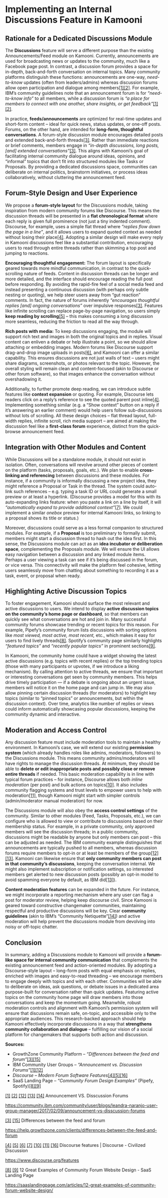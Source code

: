 # Implementing an Internal Discussions Feature in Kamooni

## Rationale for a Dedicated Discussions Module

The **Discussions** feature will serve a different purpose than the existing Announcements/Feed module on Kamooni. Currently, announcements are used for broadcasting news or updates to the community, much like a Facebook page post. In contrast, a discussion forum provides a space for in-depth, back-and-forth conversation on internal topics. Many community platforms distinguish these functions: announcements are one-way, _need-to-know_ updates (often from leaders/admins) whereas discussion forums allow open participation and dialogue among members[\[1\]](https://community.ibm.com/community/user/blogs/leandra-naranjo-user-group-manager/2017/02/09/announcement-vs-disscussion-forums#:~:text=The%20announcement%20forum%20should%20be,Some%20examples%20of%20this%20are)[\[2\]](https://community.ibm.com/community/user/blogs/leandra-naranjo-user-group-manager/2017/02/09/announcement-vs-disscussion-forums#:~:text=Who%20can%20post%20to%20the,discussion%20forum). For example, IBM’s community guidelines note that an announcement forum is for _“need-to-know info”_ to all members, while a discussion forum is _“a place for members to connect with one another, share insights, or get feedback”_[\[1\]](https://community.ibm.com/community/user/blogs/leandra-naranjo-user-group-manager/2017/02/09/announcement-vs-disscussion-forums#:~:text=The%20announcement%20forum%20should%20be,Some%20examples%20of%20this%20are)[\[2\]](https://community.ibm.com/community/user/blogs/leandra-naranjo-user-group-manager/2017/02/09/announcement-vs-disscussion-forums#:~:text=Who%20can%20post%20to%20the,discussion%20forum).

In practice, **feeds/announcements** are optimized for real-time updates and short-form content – ideal for quick news, status updates, or one-off posts. Forums, on the other hand, are intended for **long-form, thoughtful conversations**. A forum-style discussion module encourages detailed posts and extended back-and-forth threads[\[3\]](https://help.growthzone.com/clients/differences-between-the-feed-and-forum#:~:text=,form%20content). Rather than immediate reactions or brief comments, members engage in _“in-depth discussions, long posts, \[and\] extended conversations”_[\[3\]](https://help.growthzone.com/clients/differences-between-the-feed-and-forum#:~:text=,form%20content). This aligns with Kamooni’s goal of facilitating internal community dialogue around ideas, opinions, and “informal” topics that don’t fit into structured modules like Tasks or Proposals. By providing a dedicated discussions space, communities can deliberate on internal politics, brainstorm initiatives, or process ideas collaboratively, without cluttering the announcement feed.

## Forum-Style Design and User Experience

We propose a **forum-style layout** for the Discussions module, taking inspiration from modern community forums like Discourse. This means the discussion threads will be presented in a **flat chronological format** where each reply is given full prominence (not just a tiny indented comment). Discourse, for example, uses a simple flat thread where _“replies flow down the page in a line”_, and it allows users to expand quoted context as needed without losing their place[\[4\]](https://www.discourse.org/features#:~:text=Discourse%20is%20a%20simple%2C%20flat,conversation%20without%20losing%20your%20place). Adopting a similar design will make every reply in Kamooni discussions feel like a substantial contribution, encouraging users to read through entire threads rather than skimming a top post and jumping to reactions.

**Encouraging thoughtful engagement:** The forum layout is specifically geared towards more mindful communication, in contrast to the quick-scrolling nature of feeds. Content in discussion threads can be longer and more detailed, and the interface should encourage reading the full post before responding. By avoiding the rapid-fire feel of a social media feed and instead presenting a continuous discussion (with perhaps only subtle nesting or quoting), we help steer users away from “gut reaction” comments. In fact, the nature of forums inherently _“encourages thoughtful replies \[and\] ongoing conversations”_ over impulsive responses[\[3\]](https://help.growthzone.com/clients/differences-between-the-feed-and-forum#:~:text=,form%20content). Features like infinite scrolling can replace page-by-page navigation, so users simply **keep reading by scrolling**[\[5\]](https://www.discourse.org/features#:~:text=just,more%3F%20Keep%20scrolling%20down) – this makes consuming a long discussion more seamless, reducing the friction to read all the way through.

**Rich posts with media:** To keep discussions engaging, the module will support rich text and images in both the original topics and in replies. Visual content can enliven a debate or help illustrate a point, so we should allow attaching or embedding images. Modern forums like Discourse support drag-and-drop image uploads in posts[\[6\]](https://www.discourse.org/features#:~:text=,Collaboratively%20edit%20wiki%20posts), and Kamooni can offer a similar capability. This ensures discussions are not just walls of text – users might share diagrams, screenshots, or photos relevant to the topic. However, the overall styling will remain clean and content-focused (akin to Discourse or other forum software), so that images enhance the conversation without overshadowing it.

Additionally, to further promote deep reading, we can introduce subtle features like **context expansion** or quoting. For example, Discourse lets readers click on a reply’s reference to see the quoted parent post inline[\[4\]](https://www.discourse.org/features#:~:text=Discourse%20is%20a%20simple%2C%20flat,conversation%20without%20losing%20your%20place). Implementing something similar (e.g. a “Show context” button on a reply if it’s answering an earlier comment) would help users follow sub-discussions without lots of scrolling. All these design choices – flat thread layout, full-width replies, infinite scroll, rich media support – are aimed at making the discussion feel like a **first-class forum** experience, distinct from the quick-browse announcement feed.

## Integration with Other Modules and Content

While Discussions will be a standalone module, it should not exist in isolation. Often, conversations will revolve around other pieces of content on the platform (tasks, proposals, goals, etc.). We plan to enable **cross-linking and referencing** between discussions and these modules. For instance, if a community is informally discussing a new project idea, they might reference a Proposal or Task in the thread. The system could auto-link such references – e.g. typing a task ID or URL could generate a small preview or at least a hyperlink. (Discourse provides a model for this with its auto-expanding links feature: when you paste a link on a line by itself, it will _“automatically expand to provide additional context”_[\[7\]](https://www.discourse.org/features#:~:text=Links%20automatically%20expand). We could implement a similar _onebox_ preview for internal Kamooni links, so linking to a proposal shows its title or status.)

Moreover, discussions could serve as a less formal companion to structured modules. For example, if a **Proposal** is too preliminary to formally submit, members might start a discussion thread to hash out the idea first. In this sense, the Discussions module can act as an **idea incubator or deliberation space**, complementing the Proposals module. We will ensure the UI allows easy navigation between a discussion and any linked module items. Perhaps a user viewing a task can see if it’s being discussed in the forum, or vice versa. This connectivity will make the platform feel cohesive, letting users seamlessly move from chatting about something to recording it as a task, event, or proposal when ready.

## Highlighting Active Discussion Topics

To foster engagement, Kamooni should surface the most relevant and active discussions to users. We intend to display **active discussion topics on the community’s home page or dashboard**, so that members can quickly see what conversations are hot and join in. Many successful community forums showcase trending or recent topics for this reason. For example, Pipefy’s community forum lists discussions with sorting options like _most viewed, most active, most recent,_ etc., which makes it easy for users to find lively threads[\[8\]](https://saaslandingpage.com/articles/12-great-examples-of-community-forum-website-design/#:~:text=announcements%20and%20the%20other%20for,questions). Spotify’s community page similarly highlights _“featured topics”_ and _“recently popular topics”_ in prominent sections[\[9\]](https://saaslandingpage.com/articles/12-great-examples-of-community-forum-website-design/#:~:text=Scrolling%20further%20leads%20you%20to,for%20all%20to%20contribute%20to).

In Kamooni, the community home could have a widget showing the latest active discussions (e.g. topics with recent replies) or the top trending topics (those with many participants or upvotes, if we introduce a liking mechanism). By calling attention to active threads, we ensure that important or interesting conversations get seen by community members. This helps drive timely participation — if a debate is ongoing about an urgent issue, members will notice it on the home page and can jump in. We may also allow pinning certain discussion threads (for moderators) to highlight key topics (similar to “pinned topics” or announcements, but within the discussion context). Over time, analytics like number of replies or views could inform automatically showcasing popular discussions, keeping the community dynamic and interactive.

## Moderation and Access Control

Any discussion feature must include moderation tools to maintain a healthy environment. In Kamooni’s case, we will extend our existing **permission system** (which already handles roles like admins, moderators, followers) to the Discussions module. This means community admins/moderators will have rights to manage the discussion threads. At minimum, they should be able to **delete or edit inappropriate posts and possibly close or remove entire threads** if needed. This basic moderation capability is in line with typical forum practices – for instance, Discourse allows both _inline moderation_ (per post) and bulk actions on topics[\[10\]](https://www.discourse.org/features#:~:text=Admin). It also includes community flagging systems and trust levels to empower users to help with moderation[\[11\]](https://www.discourse.org/features#:~:text=Trust%20system), though Kamooni might start with simpler controls (admin/moderator manual moderation) for now.

The Discussions module will also obey the **access control settings** of the community. Similar to other modules (Feed, Tasks, Proposals, etc.), we can configure who is allowed to view or contribute to discussions based on their membership status. For example, in a private community, only approved members will see the discussion threads; in a public community, discussions might be readable by anyone but only members can post – this can be adjusted as needed. The IBM community example distinguishes that announcements are typically pushed to all members, whereas discussion forums require members to opt-in or at least be members of the group[\[12\]](https://community.ibm.com/community/user/blogs/leandra-naranjo-user-group-manager/2017/02/09/announcement-vs-disscussion-forums#:~:text=Who%20can%20post%20to%20the,discussion%20forum)[\[13\]](https://community.ibm.com/community/user/blogs/leandra-naranjo-user-group-manager/2017/02/09/announcement-vs-disscussion-forums#:~:text=Will%20members%20receive%20an%20email,post%20in%20the%20discussion%20forum). Kamooni can likewise ensure that **only community members can post in that community’s discussions**, keeping the conversation internal. We might also implement subscription or notification settings, so interested members get alerted to new discussion posts (possibly an opt-in model to avoid spamming everyone by default, as IBM did[\[13\]](https://community.ibm.com/community/user/blogs/leandra-naranjo-user-group-manager/2017/02/09/announcement-vs-disscussion-forums#:~:text=Will%20members%20receive%20an%20email,post%20in%20the%20discussion%20forum)).

**Content moderation features** can be expanded in the future. For instance, we might incorporate a reporting mechanism where any user can flag a post for moderator review, helping keep discourse civil. Since Kamooni is geared toward constructive changemaker communities, maintaining respectful and productive discussions will be key. Clear **community guidelines** (akin to IBM’s “Community Netiquette”[\[14\]](https://community.ibm.com/community/user/blogs/leandra-naranjo-user-group-manager/2017/02/09/announcement-vs-disscussion-forums#:~:text=Terms%20of%20Use)) and active moderation will help prevent the discussions module from devolving into noisy or off-topic chatter.

## Conclusion

In summary, adding a Discussions module to Kamooni will provide a **forum-like space for internal community communication** that complements the existing announcement feed and action-oriented modules. By adopting a Discourse-style layout – long-form posts with equal emphasis on replies, enriched with images and easy-to-read threading – we encourage members to engage deeply with topics and with each other. Communities will be able to deliberate on ideas, ask questions, or debate issues in a dedicated area purpose-built for conversation rather than quick updates. Featuring active topics on the community home page will draw members into those conversations and keep the momentum going. Meanwhile, robust moderation controls and alignment with Kamooni’s permission system will ensure that discussions remain safe, on-topic, and accessible only to the appropriate audiences. This research-backed approach should help Kamooni effectively incorporate discussions in a way that **strengthens community collaboration and dialogue** – fulfilling our vision of a social platform for changemakers that supports both action and discussion.

**Sources:**

- GrowthZone Community Platform – _“Differences between the feed and forum”_[\[3\]](https://help.growthzone.com/clients/differences-between-the-feed-and-forum#:~:text=,form%20content)[\[15\]](https://help.growthzone.com/clients/differences-between-the-feed-and-forum#:~:text=Summary)
- IBM Community User Groups – _“Announcement vs. Discussion Forums”_[\[1\]](https://community.ibm.com/community/user/blogs/leandra-naranjo-user-group-manager/2017/02/09/announcement-vs-disscussion-forums#:~:text=The%20announcement%20forum%20should%20be,Some%20examples%20of%20this%20are)[\[12\]](https://community.ibm.com/community/user/blogs/leandra-naranjo-user-group-manager/2017/02/09/announcement-vs-disscussion-forums#:~:text=Who%20can%20post%20to%20the,discussion%20forum)
- _Discourse – Modern Forum Software Features_[\[4\]](https://www.discourse.org/features#:~:text=Discourse%20is%20a%20simple%2C%20flat,conversation%20without%20losing%20your%20place)[\[5\]](https://www.discourse.org/features#:~:text=just,more%3F%20Keep%20scrolling%20down)[\[16\]](https://www.discourse.org/features#:~:text=,Collaboratively%20edit%20wiki%20posts)
- SaaS Landing Page – _“Community Forum Design Examples”_ (Pipefy, Spotify)[\[8\]](https://saaslandingpage.com/articles/12-great-examples-of-community-forum-website-design/#:~:text=announcements%20and%20the%20other%20for,questions)[\[9\]](https://saaslandingpage.com/articles/12-great-examples-of-community-forum-website-design/#:~:text=Scrolling%20further%20leads%20you%20to,for%20all%20to%20contribute%20to)

[\[1\]](https://community.ibm.com/community/user/blogs/leandra-naranjo-user-group-manager/2017/02/09/announcement-vs-disscussion-forums#:~:text=The%20announcement%20forum%20should%20be,Some%20examples%20of%20this%20are) [\[2\]](https://community.ibm.com/community/user/blogs/leandra-naranjo-user-group-manager/2017/02/09/announcement-vs-disscussion-forums#:~:text=Who%20can%20post%20to%20the,discussion%20forum) [\[12\]](https://community.ibm.com/community/user/blogs/leandra-naranjo-user-group-manager/2017/02/09/announcement-vs-disscussion-forums#:~:text=Who%20can%20post%20to%20the,discussion%20forum) [\[13\]](https://community.ibm.com/community/user/blogs/leandra-naranjo-user-group-manager/2017/02/09/announcement-vs-disscussion-forums#:~:text=Will%20members%20receive%20an%20email,post%20in%20the%20discussion%20forum) [\[14\]](https://community.ibm.com/community/user/blogs/leandra-naranjo-user-group-manager/2017/02/09/announcement-vs-disscussion-forums#:~:text=Terms%20of%20Use) Announcement VS. Disscussion Forums

<https://community.ibm.com/community/user/blogs/leandra-naranjo-user-group-manager/2017/02/09/announcement-vs-disscussion-forums>

[\[3\]](https://help.growthzone.com/clients/differences-between-the-feed-and-forum#:~:text=,form%20content) [\[15\]](https://help.growthzone.com/clients/differences-between-the-feed-and-forum#:~:text=Summary) Differences between the feed and forum

<https://help.growthzone.com/clients/differences-between-the-feed-and-forum>

[\[4\]](https://www.discourse.org/features#:~:text=Discourse%20is%20a%20simple%2C%20flat,conversation%20without%20losing%20your%20place) [\[5\]](https://www.discourse.org/features#:~:text=just,more%3F%20Keep%20scrolling%20down) [\[6\]](https://www.discourse.org/features#:~:text=,Collaboratively%20edit%20wiki%20posts) [\[7\]](https://www.discourse.org/features#:~:text=Links%20automatically%20expand) [\[10\]](https://www.discourse.org/features#:~:text=Admin) [\[11\]](https://www.discourse.org/features#:~:text=Trust%20system) [\[16\]](https://www.discourse.org/features#:~:text=,Collaboratively%20edit%20wiki%20posts) Discourse features | Discourse - Civilized Discussion

<https://www.discourse.org/features>

[\[8\]](https://saaslandingpage.com/articles/12-great-examples-of-community-forum-website-design/#:~:text=announcements%20and%20the%20other%20for,questions) [\[9\]](https://saaslandingpage.com/articles/12-great-examples-of-community-forum-website-design/#:~:text=Scrolling%20further%20leads%20you%20to,for%20all%20to%20contribute%20to) 12 Great Examples of Community Forum Website Design - SaaS Landing Page

<https://saaslandingpage.com/articles/12-great-examples-of-community-forum-website-design/>
